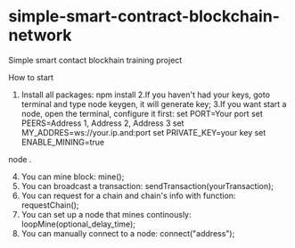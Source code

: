 # simple-smart-contract-blockchain-network
Simple smart contact blockhain training project

How to start 

1. Install all packages: npm install 
2.If you haven't had your keys, goto terminal and type node keygen, it will generate key;
3.If you want start a node, open the terminal, configure it first:
 set PORT=Your port
 set PEERS=Address 1, Address 2, Address 3
 set MY_ADDRES=ws://your.ip.and:port
 set PRIVATE_KEY=your key
 set ENABLE_MINING=true

node .

4. You can mine block: mine();
5. You can broadcast a transaction: sendTransaction(yourTransaction);
6. You can request for a chain and chain's info with function: requestChain();
7. You can set up a node that mines continously: loopMine(optional_delay_time);
8. You can manually connect to a node: connect("address");
